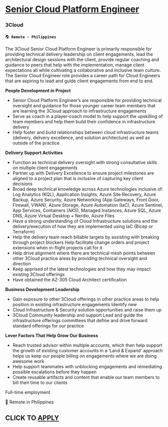 # [Senior Cloud Platform Engineer ](https://www.remotewlb.com/apply/senior-cloud-platform-engineer-109862)  
### 3Cloud  
#### `🌎 Remote - Philippines`  

The 3Cloud Senior Cloud Platform Engineer is primarily responsible for providing technical delivery leadership on client engagements, lead the architectural design sessions with the client, provide regular coaching and guidance to peers that help with the implementation, manage client expectations all while cultivating a collaborative and inclusive team culture. The Senior Cloud Engineer role provides a career path for Cloud Engineers that are aspiring to lead and guide client engagements from end to end.

**People Development in Project**

  * Senior Cloud Platform Engineer’s are responsible for providing technical oversight and guidance for those younger career team members that are learning the 3Cloud approach to infrastructure engagements 
  * Serve as coach in a player-coach model to help support the upskilling of team members and help them build their confidence in infrastructure delivery 
  * Help foster and build relationships between cloud infrastructure teams (delivery, delivery excellence, and solution architecture) as well as outside of the practice 

**Delivery Support Activities**

  * Function as technical delivery oversight with strong consultative skills on multiple client engagements 
  * Partner up with Delivery Excellence to ensure project milestones are aligned to a project plan that is inclusive of capturing key client decisions 
  * Broad deep technical knowledge across Azure technologies inclusive of: Log Analytics (KQL), Application Insights, Azure Site Recovery, Azure Backup, Azure Security, Azure Networking (App Gateways, Front Door, Firewall, VWAN), Azure Storage, Azure Automation (IaC), Azure Sentinel, App Services, Containers (AKS), Managed Instances, Azure SQL, Azure DNS, Azure Virtual Desktop + Nerdio, Azure Files 
  * Have a strong understanding of Cloud Infrastructure solutions and the delivery/execution of how they are implemented using IaC (Bicep or Terraform) 
  * Help the delivery team reach billable targets by assisting with breaking through project blockers Help facilitate change orders and project extensions when in-flight projects call for it 
  * Help drive alignment where there are technical mesh points between other 3Cloud practice areas by providing technical oversight and direction 
  * Keep apprised of the latest technologies and how they may impact existing 3Cloud offerings 
  * Have obtained the AZ-305 Cloud Architect certification 

**Business Development Leadership**

  * Gain exposure to other 3Cloud offerings in other practice areas to help position in existing infrastructure engagements Identify new
  * Cloud Infrastructure & Security solution opportunities and raise them up 
  * 3Cloud Community leadership and support Lead and guide the infrastructure offerings committees that define and drive forward standard offerings for our practice 

**Lever Factors That Help Grow Our Business**

  * Reach trusted advisor within multiple accounts, which then help support the growth of existing customer accounts in a ‘Land & Expand’ approach helps us keep our people billing on engagements where we are doing awesome work 
  * Help support teammates with unblocking engagements and remediating possible escalations before they happen 
  * Create reusable artifacts and content that enable our team members to bill their time to our clients 

Full-time employment

📌 Remote in Philippines

  
## CLICK TO [APPLY](https://www.remotewlb.com/apply/senior-cloud-platform-engineer-109862)

